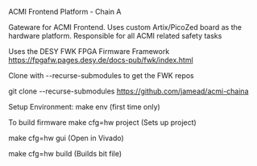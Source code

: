 ACMI Frontend Platform - Chain A 

Gateware for ACMI Frontend.  Uses custom Artix/PicoZed board as the hardware platform.    Responsible for all ACMI related safety tasks 

Uses the DESY FWK FPGA Firmware Framework https://fpgafw.pages.desy.de/docs-pub/fwk/index.html

Clone with --recurse-submodules to get the FWK repos

git clone --recurse-submodules https://github.com/jamead/acmi-chaina

Setup Environment: make env (first time only)

To build firmware make cfg=hw project (Sets up project)

make cfg=hw gui (Open in Vivado)

make cfg=hw build (Builds bit file)


